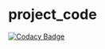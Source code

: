 # project_code

[![Codacy Badge](https://api.codacy.com/project/badge/Grade/a8f5a41f1f85457f82beea959f081a38)](https://app.codacy.com/manual/stepin105048/project_code?utm_source=github.com&utm_medium=referral&utm_content=stepin105048/project_code&utm_campaign=Badge_Grade_Dashboard)

